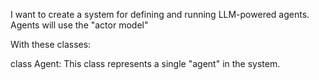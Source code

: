 I want to create a system for defining and running LLM-powered agents. Agents
will use the "actor model" 

With these classes:

class Agent: This class represents a single "agent" in the system. 